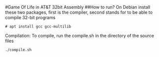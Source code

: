 #Game Of Life in AT&T 32bit Assembly
##How to run?
On Debian install these two packages, first is the compiler, second stands for to be able to compile 32-bit programs
```
# apt install gcc gcc-multilib
```
Compilation: To compile, run the compile.sh in the directory of the source files
```
./compile.sh
```
